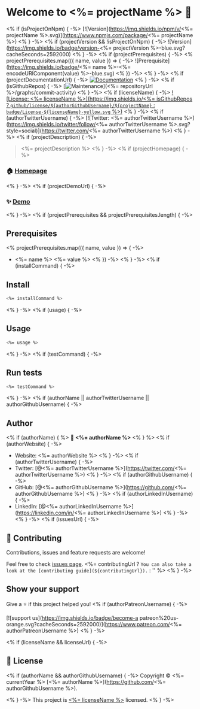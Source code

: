 # Welcome to <%= projectName %> 👋

<% if (isProjectOnNpm) { -%>
[![Version](https://img.shields.io/npm/v/<%= projectName %>.svg)](https://www.npmjs.com/package/<%= projectName %>)
<% } -%>
<% if (projectVersion && !isProjectOnNpm) { -%>
![Version](https://img.shields.io/badge/version-<%= projectVersion %>-blue.svg?cacheSeconds=2592000)
<% } -%>
<% if (projectPrerequisites) { -%>
<% projectPrerequisites.map(({ name, value }) => { -%>
![Prerequisite](https://img.shields.io/badge/<%= name %>-<%= encodeURIComponent(value) %>-blue.svg)
<% }) -%>
<% } -%>
<% if (projectDocumentationUrl) { -%>
[![Documentation](https://img.shields.io/badge/documentation-yes-brightgreen.svg)](<%= projectDocumentationUrl %>)
<% } -%>
<% if (isGithubRepos) { -%>
[![Maintenance](https://img.shields.io/badge/Maintained%3F-yes-green.svg)](<%= repositoryUrl %>/graphs/commit-activity)
<% } -%>
<% if (licenseName) { -%>
[![License: <%= licenseName %>](https://img.shields.io/<%= isGithubRepos ? `github/license/${authorGithubUsername}/${projectName}` : `badge/License-${licenseName}-yellow.svg` %>)](<%= licenseUrl ? licenseUrl : '#' %>)
<% } -%>
<% if (authorTwitterUsername) { -%>
[![Twitter: <%= authorTwitterUsername %>](https://img.shields.io/twitter/follow/<%= authorTwitterUsername %>.svg?style=social)](https://twitter.com/<%= authorTwitterUsername %>)
<% } -%>
<% if (projectDescription) { -%>

> <%= projectDescription %>
> <% } -%>
> <% if (projectHomepage) { -%>

### 🏠 [Homepage](<%= projectHomepage %>)

<% } -%>
<% if (projectDemoUrl) { -%>

### ✨ [Demo](<%= projectDemoUrl %>)

<% } -%>
<% if (projectPrerequisites && projectPrerequisites.length) { -%>

## Prerequisites

<% projectPrerequisites.map(({ name, value }) => { -%>

- <%= name %> <%= value %>
  <% }) -%>
  <% } -%>
  <% if (installCommand) { -%>

## Install

```sh
<%= installCommand %>
```

<% } -%>
<% if (usage) { -%>

## Usage

```sh
<%= usage %>
```

<% } -%>
<% if (testCommand) { -%>

## Run tests

```sh
<%= testCommand %>
```

<% } -%>
<% if (authorName || authorTwitterUsername || authorGithubUsername) { -%>

## Author

<% if (authorName) { %>
👤 **<%= authorName %>**
<% } %>
<% if (authorWebsite) { -%>

- Website: <%= authorWebsite %>
  <% } -%>
  <% if (authorTwitterUsername) { -%>
- Twitter: [@<%= authorTwitterUsername %>](https://twitter.com/<%= authorTwitterUsername %>)
  <% } -%>
  <% if (authorGithubUsername) { -%>
- GitHub: [@<%= authorGithubUsername %>](https://github.com/<%= authorGithubUsername %>)
  <% } -%>
  <% if (authorLinkedInUsername) { -%>
- LinkedIn: [@<%= authorLinkedInUsername %>](https://linkedin.com/in/<%= authorLinkedInUsername %>)
  <% } -%>
  <% } -%>
  <% if (issuesUrl) { -%>

## 🤝 Contributing

Contributions, issues and feature requests are welcome!

Feel free to check [issues page](<%= issuesUrl %>). <%= contributingUrl ? `You can also take a look at the [contributing guide](${contributingUrl}).` : '' %>
<% } -%>

## Show your support

Give a ⭐️ if this project helped you!
<% if (authorPatreonUsername) { -%>

[![support us](https://img.shields.io/badge/become-a patreon%20us-orange.svg?cacheSeconds=2592000)](https://www.patreon.com/<%= authorPatreonUsername %>)
<% } -%>

<% if (licenseName && licenseUrl) { -%>

## 📝 License

<% if (authorName && authorGithubUsername) { -%>
Copyright © <%= currentYear %> [<%= authorName %>](https://github.com/<%= authorGithubUsername %>).

<% } -%>
This project is [<%= licenseName %>](<%= licenseUrl %>) licensed.
<% } -%>

